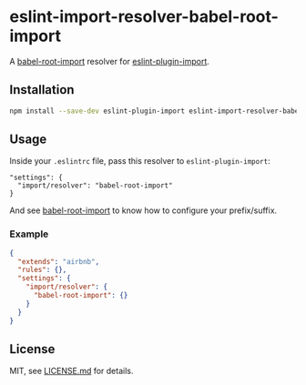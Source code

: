 # eslint-import-resolver-babel-root-import

A [babel-root-import](https://github.com/michaelzoidl/babel-root-import)
resolver for [eslint-plugin-import](https://github.com/benmosher/eslint-plugin-import).

## Installation

```sh
npm install --save-dev eslint-plugin-import eslint-import-resolver-babel-root-import
```

## Usage

Inside your `.eslintrc` file, pass this resolver to `eslint-plugin-import`:
```
"settings": {
  "import/resolver": "babel-root-import"
}
```

And see [babel-root-import][babel-root-import] to know how to configure
your prefix/suffix.

### Example

```json
{
  "extends": "airbnb",
  "rules": {},
  "settings": {
    "import/resolver": {
      "babel-root-import": {}
    }
  }
}
```

## License

MIT, see [LICENSE.md](/LICENSE.md) for details.


[babel-root-import]: https://github.com/michaelzoidl/babel-root-import
